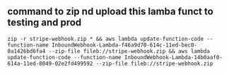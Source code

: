 ## command to zip nd upload this lamba funct to testing and prod

```
zip -r stripe-webhook.zip * && aws lambda update-function-code --function-name InboundWebhook-Lambda-f46a9d70-614c-11ed-bec0-0a1426bd6fa4 --zip-file fileb://stripe-webhook.zip && aws lambda update-function-code --function-name InboundWebhook-Lambda-14b0aaf0-614a-11ed-8049-02e2fd499592 --zip-file fileb://stripe-webhook.zip
```